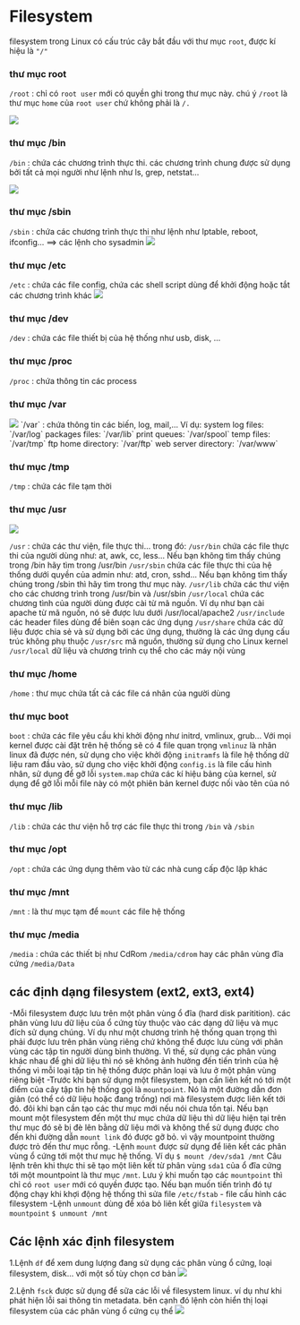 # Filesystem
filesystem trong Linux có cấu trúc cây bắt đầu với thư mục `root`, được kí hiệu là  `"/"`
### thư mục root
`/root` : chỉ có `root user` mới có quyền ghi trong thư mục này. chú ý `/root` là thư mục `home` của `root user` chứ không phải là `/.`



<img src="https://i.imgur.com/MfnI94f.png">

### thư mục /bin
`/bin` : chứa các chương trình thực thi. các chương trình chung được sử dụng bởi tất cả mọi người như lệnh như ls, grep, netstat...



<img src="https://i.imgur.com/lZr1nRO.png">

### thư mục /sbin
`/sbin` : chứa các chương trình thực thi như lệnh như Iptable, reboot, ifconfig... ==> các lệnh cho sysadmin
<img src="https://i.imgur.com/3QdA9yq.png">

### thư mục /etc
`/etc` : chứa các file config, chứa các shell script dùng để khởi động hoặc tắt các chương trình khác
<img src="https://i.imgur.com/Qo14KVQ.png">

### thư mục /dev
`/dev` : chứa các file thiết bị của hệ thống như usb, disk, ...

### thư mục /proc
`/proc` : chứa thông tin các process

### thư mục /var
<img src="https://i.imgur.com/fimHXwZ.png">
`/var` : chứa thông tin các biến, log, mail,...
Ví dụ:
system log files: `/var/log`
packages files: `/var/lib`
print queues: `/var/spool`
temp files: `/var/tmp`
ftp home directory: `/var/ftp`
web server directory: `/var/www`

### thư mục /tmp
`/tmp` : chứa các file tạm thời

### thư mục /usr
<img src="https://i.imgur.com/vi8NLCI.png">

`/usr` : chứa các thư viện, file thực thi... trong đó:
`/usr/bin` chứa các file thực thi của người dùng như: at, awk, cc, less... Nếu bạn không tìm thấy chúng trong /bin hãy tìm trong /usr/bin
`/usr/sbin` chứa các file thực thi của hệ thống dưới quyền của admin như: atd, cron, sshd... Nếu bạn không tìm thấy chúng trong /sbin thì hãy tìm trong thư mục này.
`/usr/lib` chứa các thư viện cho các chương trình trong /usr/bin và /usr/sbin
`/usr/local` chứa các chương tình của người dùng được cài từ mã nguồn. Ví dụ như bạn cài apache từ mã nguồn, nó sẽ được lưu dưới /usr/local/apache2
`/usr/include` các header files dùng để biên soạn các ứng dụng
`/usr/share` chứa các dữ liệu được chia sẻ và sử dụng bởi các ứng dụng, thường là các ứng dụng cấu trúc không phụ thuộc
`/usr/src` mã nguồn, thường sử dụng cho Linux kernel
`/usr/local` dữ liệu và chương trình cụ thể cho các máy nội vùng

### thư mục /home
`/home` : thư mục chứa tất cả các file cá nhân của người dùng

### thư mục boot
`boot` : chứa các file yêu cầu khi khởi động như initrd, vmlinux, grub...
Với mọi kernel được cài đặt trên hệ thống sẽ có 4 file quan trọng
`vmlinuz` là nhân linux đã được nén, sử dụng cho việc khởi động
`initramfs` là file hệ thống dữ liệu ram đầu vào, sử dụng cho việc khởi động
`config.is` là file cấu hình nhân, sử dụng để gỡ lỗi
`system.map` chứa các kí hiệu bảng của kernel, sử dụng để gỡ lỗi
mỗi file này có một phiên bản kernel được nối vào tên của nó

### thư mục /lib
`/lib` : chứa các thư viện hỗ trợ các file thực thi trong `/bin` và `/sbin`

### thư mục /opt
`/opt` : chứa các ứng dụng thêm vào từ các nhà cung cấp độc lập khác

### thư mục /mnt
`/mnt` : là thư mục tạm để `mount` các file hệ thống

### thư mục /media
`/media` : chứa các thiết bị như CdRom `/media/cdrom` hay các phân vùng đĩa cứng `/media/Data`

## các định dạng filesystem (ext2, ext3, ext4)
-Mỗi filesystem được lưu trên một phân vùng ổ đĩa (hard disk paritition). các phân vùng lưu dữ liệu
của ổ cứng tùy thuộc vào các dạng dữ liệu và mục đích sử dụng chúng. Ví dụ như một chương trình hệ
thống quan trọng thì phải được lưu trên phân vùng riêng chứ không thể được lưu cùng với phân vùng
các tập tin người dùng bình thường. Vì thế, sử dụng các phân vùng khác nhau để ghi dữ liệu thì nó sẽ
không ảnh hưởng đến tiến trình của hệ thống vì mỗi loại tập tin hệ thống được phân loại và lưu ở một
phân vùng riêng biệt
-Trước khi bạn sử dụng một filesystem, bạn cần liên kết nó tới một điểm của cây tập tin hệ thống gọi là 
`mountpoint`. Nó là một đường dẫn đơn giản (có thể có dữ liệu hoặc đang trống) nơi mà filesystem được
liên kết tới đó. đôi khi bạn cần tạo các thư mục mới nếu nói chưa tồn tại. Nếu bạn mount một filesystem
đến một thư mục chứa dữ liệu thì dữ liệu hiện tại trên thư mục đó sẽ bị đè lên bằng dữ liệu mới và không
thể sử dụng được cho đến khi đường dẫn `mount link` đó được gỡ bỏ. vì vậy mountpoint thường được trỏ đến
thư mục rỗng.
-Lệnh `mount` được sử dụng để liên kết các phân vùng ổ cứng tới một thư mục hệ thống. Ví dụ
`$ mount /dev/sda1 /mnt`
Câu lệnh trên khi thực thi sẽ tạo một liên kết từ phân vùng `sda1` của ổ đĩa cứng tới một mountpoint là thư mục `/mnt`.
Lưu ý khi muốn tạo các `mountpoint` thì chỉ có `root user` mới có quyền được tạo. Nếu bạn muốn tiến trình đó
tự động chạy khi khợi động hệ thống thì sửa file `/etc/fstab` - file cấu hình các filesystem
-Lệnh `unmount` dùng để xóa bỏ liên kết giữa `filesystem` và `mountpoint`
`$ unmount /mnt`

## Các lệnh xác định filesystem
1.Lệnh `df` để xem dung lượng đang sử dụng các phân vùng ổ cứng, loại filesystem, disk... với một số tùy chọn
cơ bản
<img src="https://i.imgur.com/E7lcRkw.png">

2.Lệnh `fsck` được sử dụng để sữa các lỗi về filesystem linux. ví dụ như khi phát hiện lỗi sai thông tin metadata.
bên cạnh đó lệnh còn hiển thị loại filesystem của các phân vùng ổ cứng cụ thể
<img src="https://i.imgur.com/N2sCTYF.png">

